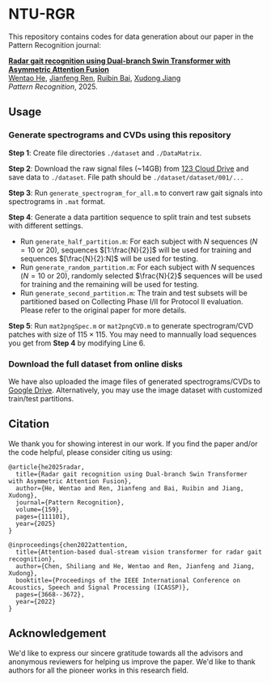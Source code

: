 # NTU-RGR

This repository contains codes for data generation about our paper in the Pattern Recognition journal: 

[**Radar gait recognition using Dual-branch Swin Transformer with Asymmetric Attention Fusion**](https://doi.org/10.1016/j.patcog.2024.111101)  
[Wentao He](https://wentaoheunnc.github.io/), [Jianfeng Ren](https://research.nottingham.edu.cn/en/persons/jianfeng-ren), [Ruibin Bai](http://www.cs.nott.ac.uk/~znzbrbb/), [Xudong Jiang](https://personal.ntu.edu.sg/exdjiang/default.htm)  
*Pattern Recognition*, 2025. 

## Usage

### Generate spectrograms and CVDs using this repository

**Step 1**: Create file directories `./dataset` and `./DataMatrix`. 

**Step 2**: Download the raw signal files (~14GB) from [123 Cloud Drive](https://www.123865.com/s/95cVTd-efLcv) and save data to `./dataset`. File path should be `./dataset/dataset/001/...`

**Step 3**: Run `generate_spectrogram_for_all.m` to convert raw gait signals into spectrograms in `.mat` format. 

**Step 4**: Generate a data partition sequence to split train and test subsets with different settings. 
* Run `generate_half_partition.m`: For each subject with $N$ sequences ($N=10$ or $20$), sequences $[1:\frac{N}{2}]$ will be used for training and sequences $[\frac{N}{2}:N]$ will be used for testing.
* Run `generate_random_partition.m`: For each subject with $N$ sequences ($N=10$ or $20$), randomly selected $\frac{N}{2}$ sequences will be used for training and the remaining will be used for testing.
* Run `generate_second_partition.m`: The train and test subsets will be partitioned based on Collecting Phase I/II for Protocol II evaluation. Please refer to the original paper for more details.  

**Step 5**: Run `mat2pngSpec.m` or `mat2pngCVD.m` to generate spectrogram/CVD patches with size of $115\times115$. You may need to mannually load sequences you get from **Step 4** by modifying Line 6.

### Download the full dataset from online disks

We have also uploaded the image files of generated spectrograms/CVDs to [Google Drive](https://drive.google.com/drive/folders/1-tzE8EW0nA6Bh3dyczWJMZrprFV94Puo?usp=sharing). Alternatively, you may use the image dataset with customized train/test partitions.

## Citation
We thank you for showing interest in our work. 
If you find the paper and/or the code helpful, please consider citing us using:

```
@article{he2025radar,
  title={Radar gait recognition using Dual-branch Swin Transformer with Asymmetric Attention Fusion},
  author={He, Wentao and Ren, Jianfeng and Bai, Ruibin and Jiang, Xudong},
  journal={Pattern Recognition},
  volume={159},
  pages={111101},
  year={2025}
}
```

```
@inproceedings{chen2022attention,
  title={Attention-based dual-stream vision transformer for radar gait recognition},
  author={Chen, Shiliang and He, Wentao and Ren, Jianfeng and Jiang, Xudong},
  booktitle={Proceedings of the IEEE International Conference on Acoustics, Speech and Signal Processing (ICASSP)},
  pages={3668--3672},
  year={2022}
}
```

## Acknowledgement

We'd like to express our sincere gratitude towards all the advisors and anonymous reviewers for helping us improve the paper. We'd like to thank authors for all the pioneer works in this research field. 
